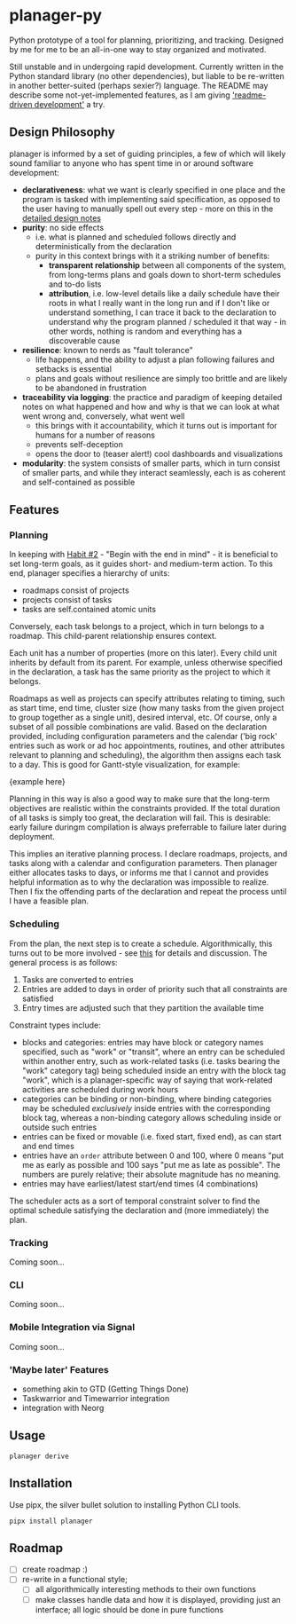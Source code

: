 # planager-py

Python prototype of a tool for planning, prioritizing, and tracking. Designed by me for me to be an
all-in-one way to stay organized and motivated.

Still unstable and in undergoing rapid development. Currently written in the Python standard
library (no other dependencies), but liable to be re-written in another better-suited (perhaps
sexier?) language. The README may describe some not-yet-implemented features, as I am giving 
['readme-driven development'](https://tom.preston-werner.com/2010/08/23/readme-driven-development.html)
a try.

## Design Philosophy

planager is informed by a set of guiding principles, a few of which will likely sound familiar to
anyone who has spent time in or around software development:

* **declarativeness**: what we want is clearly specified in one place and the program is tasked with
  implementing said specification, as opposed to the user having to manually spell out every step -
  more on this in the [detailed design notes]()
* **purity**: no side effects
  - i.e. what is planned and scheduled follows directly and deterministically from the declaration
  - purity in this context brings with it a striking number of benefits:
    * **transparent relationship** between all components of the system, from long-terms plans and
      goals down to short-term schedules and to-do lists
    * **attribution**, i.e. low-level details like a daily schedule have their roots in what I really
      want in the long run and if I don't like or understand something, I can trace it back to the
      declaration to understand why the program planned / scheduled it that way - in other words,
      nothing is random and everything has a discoverable cause
* **resilience**: known to nerds as "fault tolerance"
  - life happens, and the ability to adjust a plan following failures  and setbacks is essential
  - plans and goals without resilience are simply too brittle and are likely to be abandoned in 
    frustration
* **traceability via logging**: the practice and paradigm of keeping detailed notes on what happened
  and how and why is that we can look at what went wrong and, conversely, what went well
  - this brings with it accountability, which it turns out is important for humans for a number of
    reasons
  - prevents self-deception
  - opens the door to (teaser alert!) cool dashboards and visualizations
* **modularity**: the system consists of smaller parts, which in turn consist of smaller parts,
  and while they interact seamlessly, each is as coherent and self-contained as possible

## Features



### Planning

In keeping with [Habit #2]() - "Begin with the end in mind" - it is beneficial to set long-term
goals, as it guides short- and medium-term action. To this end, planager specifies a hierarchy of
units:

* roadmaps consist of projects
* projects consist of tasks
* tasks are self.contained atomic units

Conversely, each task belongs to a project, which in turn belongs to a roadmap. This child-parent
relationship ensures context.

Each unit has a number of properties (more on this later). Every child unit
inherits by default from its parent. For example, unless otherwise specified in the declaration,
a task has the same priority as the project to which it belongs.

Roadmaps as well as projects can specify attributes relating to timing, such as start time, end
time, cluster size (how many tasks from the given project to group together as a single unit),
desired interval, etc. Of course, only a subset of all possible combinations are valid.
Based on the declaration provided, including configuration parameters and the calendar ('big rock'
entries such as work or ad hoc appointments, routines, and other attributes relevant to planning
and scheduling), the algorithm then assigns each task to a day. This is good
for Gantt-style visualization, for example:

{example here}

Planning in this way is also a good way to make sure that the long-term objectives are realistic
within the constraints provided. If the total duration of all tasks is simply too great, the
declaration will fail. This is desirable: early failure duringm compilation is always preferrable
to failure later during  deployment. 

This implies an iterative planning process. I declare roadmaps, projects, and tasks along with a
calendar and configuration parameters. Then planager either allocates tasks to days, or informs
me that I cannot and provides helpful information as to why the declaration was impossible to
realize. Then I fix the offending parts of the declaration and repeat the process until I have a
feasible plan.

### Scheduling

From the plan, the next step is to create a schedule. Algorithmically, this turns out to be more
involved - see [this]() for details and discussion. The general process is as follows: 

1. Tasks are converted to entries
2. Entries are added to days in order of priority such that all constraints are satisfied
3. Entry times are adjusted such that they partition the available time

Constraint types include:

* blocks and categories: entries may have block or category names specified, such as "work" or
  "transit", where an entry can be scheduled within another entry, such as work-related tasks (i.e.
  tasks bearing the "work" category tag) being scheduled inside an entry with the block tag "work",
  which is a planager-specific way of saying that work-related activities are scheduled during
  work hours
* categories can be binding or non-binding, where binding categories may be scheduled _exclusively_
  inside entries with the corresponding block tag, whereas a non-binding category allows scheduling
  inside or outside such entries
* entries can be fixed or movable (i.e. fixed start, fixed end), as can start and end times
* entries have an `order` attribute between 0 and 100, where 0 means "put me as early as possible
  and 100 says "put me as late as possible". The numbers are purely relative; their absolute
  magnitude has no meaning.
* entries may have earliest/latest start/end times (4 combinations)

The scheduler acts as a sort of temporal constraint solver to find the optimal schedule satisfying
the declaration and (more immediately) the plan.

### Tracking

Coming soon...

### CLI

Coming soon...

### Mobile Integration via Signal

Coming soon...

### 'Maybe later' Features

* something akin to GTD (Getting Things Done)
* Taskwarrior and Timewarrior integration
* integration with Neorg

## Usage

```shell
planager derive
```

## Installation

Use pipx, the silver bullet solution to installing Python CLI tools.

```shell
pipx install planager
```

## Roadmap

- [ ] create roadmap :)
- [ ] re-write in a functional style; 
  - [ ] all algorithmically interesting methods to their own functions
  - [ ] make classes handle data and how it is displayed, providing just an interface; all logic should be done in pure functions

